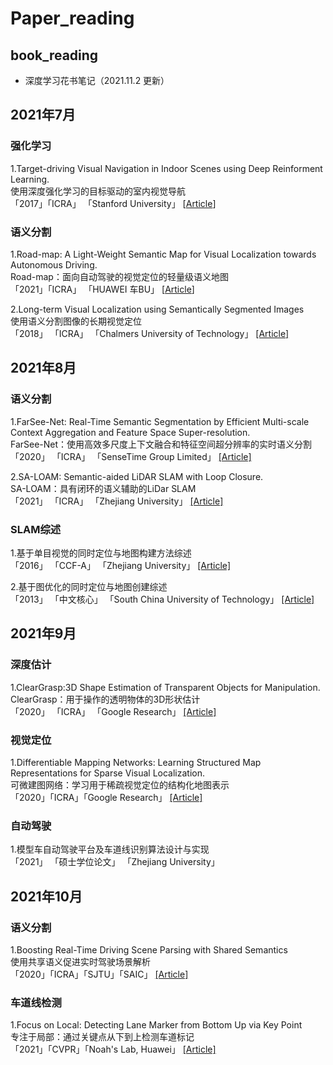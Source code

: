 # Paper_reading
## book_reading
* 深度学习花书笔记（2021.11.2 更新）


## 2021年7月
### 强化学习
1.Target-driving Visual Navigation in Indoor Scenes using Deep Reinforment Learning.  
    使用深度强化学习的目标驱动的室内视觉导航  
「2017」「ICRA」 「Stanford University」  [[Article](https://arxiv.org/abs/1609.05143)]  

### 语义分割
1.Road-map: A Light-Weight Semantic Map for Visual Localization towards Autonomous Driving.   
    Road-map：面向自动驾驶的视觉定位的轻量级语义地图  
「2021」「ICRA」 「HUAWEI 车BU」  [[Article](https://arxiv.org/abs/2106.02527)]

2.Long-term Visual Localization using Semantically Segmented Images  
    使用语义分割图像的长期视觉定位  
「2018」 「ICRA」 「Chalmers University of Technology」  [[Article]](http://www.liuxiao.org/wp-content/uploads/2018/08/Long-term-Visual-Localization-using-Semantically-Segmented-Images.pdf)

  
## 2021年8月
### 语义分割
1.FarSee-Net: Real-Time Semantic Segmentation by Efficient Multi-scale Context Aggregation and Feature Space Super-resolution.  
    FarSee-Net：使用高效多尺度上下文融合和特征空间超分辨率的实时语义分割  
「2020」 「ICRA」 「SenseTime Group Limited」  [[Article]](https://arxiv.org/abs/2003.03913)

2.SA-LOAM: Semantic-aided LiDAR SLAM with Loop Closure.  
    SA-LOAM：具有闭环的语义辅助的LiDar SLAM  
「2021」 「ICRA」 「Zhejiang University」  [[Article]](https://arxiv.org/abs/2106.11516)

### SLAM综述
1.基于单目视觉的同时定位与地图构建方法综述  
「2016」 「CCF-A」 「Zhejiang University」  [[Article]](http://www.cad.zju.edu.cn/home/gfzhang/projects/JCAD2016-SLAM-survey.pdf)

2.基于图优化的同时定位与地图创建综述  
「2013」 「中文核心」 「South China University of Technology」  [[Article]](http://robot.sia.cn/CN/10.3724/SP.J.1218.2013.00500)


## 2021年9月
### 深度估计
1.ClearGrasp:3D Shape Estimation of Transparent Objects for Manipulation.  
    ClearGrasp：用于操作的透明物体的3D形状估计  
「2020」 「ICRA」 「Google Research」  [[Article]](https://arxiv.org/abs/1910.02550)

### 视觉定位
1.Differentiable Mapping Networks: Learning Structured Map Representations for Sparse Visual Localization.  
    可微建图网络：学习用于稀疏视觉定位的结构化地图表示  
「2020」「ICRA」「Google Research」  [[Article]](https://arxiv.org/abs/2005.09530)  

### 自动驾驶
1.模型车自动驾驶平台及车道线识别算法设计与实现  
「2021」  「硕士学位论文」  「Zhejiang University」  


## 2021年10月
### 语义分割
1.Boosting Real-Time Driving Scene Parsing with Shared Semantics  
    使用共享语义促进实时驾驶场景解析  
「2020」「ICRA」「SJTU」「SAIC」   [[Article]](https://arxiv.org/pdf/1909.07038.pdf)

### 车道线检测
1.Focus on Local: Detecting Lane Marker from Bottom Up via Key Point  
    专注于局部：通过关键点从下到上检测车道标记  
「2021」「CVPR」「Noah's Lab, Huawei」   [[Article]](https://arxiv.org/pdf/2105.13680.pdf)  